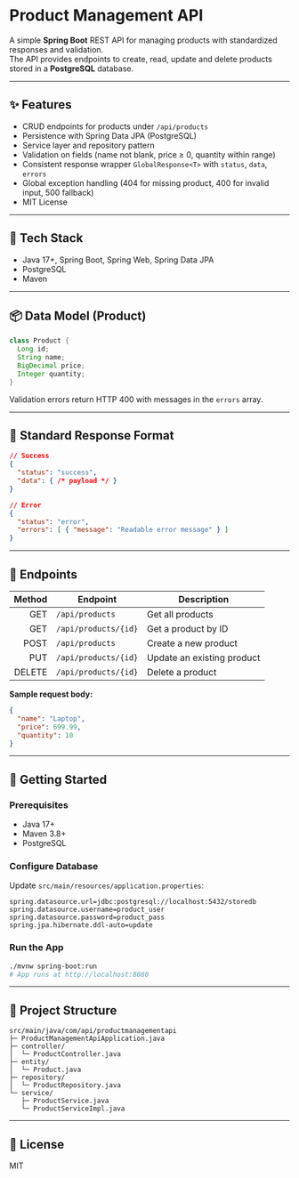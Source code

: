# Product Management API

A simple **Spring Boot** REST API for managing products with standardized responses and validation.  
The API provides endpoints to create, read, update and delete products stored in a **PostgreSQL** database.

---

## ✨ Features

- CRUD endpoints for products under `/api/products`
- Persistence with Spring Data JPA (PostgreSQL)
- Service layer and repository pattern
- Validation on fields (name not blank, price ≥ 0, quantity within range)
- Consistent response wrapper `GlobalResponse<T>` with `status`, `data`, `errors`
- Global exception handling (404 for missing product, 400 for invalid input, 500 fallback)
- MIT License

---

## 🧱 Tech Stack

- Java 17+, Spring Boot, Spring Web, Spring Data JPA
- PostgreSQL
- Maven

---

## 📦 Data Model (Product)

```java
class Product {
  Long id;
  String name;      
  BigDecimal price; 
  Integer quantity; 
}
```

Validation errors return HTTP 400 with messages in the `errors` array.

---

## 🔁 Standard Response Format

```json
// Success
{
  "status": "success",
  "data": { /* payload */ }
}

// Error
{
  "status": "error",
  "errors": [ { "message": "Readable error message" } ]
}
```

---

## 🚦 Endpoints

| Method | Endpoint                | Description                |
|-------:|-------------------------|----------------------------|
| GET    | `/api/products`         | Get all products           |
| GET    | `/api/products/{id}`    | Get a product by ID        |
| POST   | `/api/products`         | Create a new product       |
| PUT    | `/api/products/{id}`    | Update an existing product |
| DELETE | `/api/products/{id}`    | Delete a product           |

**Sample request body:**
```json
{
  "name": "Laptop",
  "price": 699.99,
  "quantity": 10
}
```

---

## 🏁 Getting Started

### Prerequisites
- Java 17+
- Maven 3.8+
- PostgreSQL

### Configure Database

Update `src/main/resources/application.properties`:

```properties
spring.datasource.url=jdbc:postgresql://localhost:5432/storedb
spring.datasource.username=product_user
spring.datasource.password=product_pass
spring.jpa.hibernate.ddl-auto=update
```

### Run the App

```bash
./mvnw spring-boot:run
# App runs at http://localhost:8080
```

---

## 🧰 Project Structure

```
src/main/java/com/api/productmanagementapi
├─ ProductManagementApiApplication.java
├─ controller/
│  └─ ProductController.java
├─ entity/
│  └─ Product.java
├─ repository/
│  └─ ProductRepository.java
└─ service/
   ├─ ProductService.java
   └─ ProductServiceImpl.java
```

---

## 📄 License

MIT
